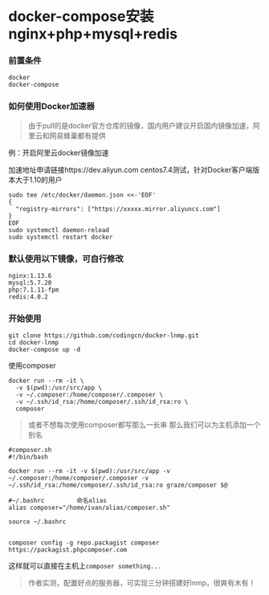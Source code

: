 # docker-compose安装nginx+php+mysql+redis
### 前置条件
```
docker
docker-compose
```
### 如何使用Docker加速器
>由于pull的是docker官方仓库的镜像，国内用户建议开启国内镜像加速，阿里云和网易蜂巢都有提供

例：开启阿里云docker镜像加速

加速地址申请链接https://dev.aliyun.com
centos7.4测试，针对Docker客户端版本大于1.10的用户
```
sudo tee /etc/docker/daemon.json <<-'EOF'
{
  "registry-mirrors": ["https://xxxxx.mirror.aliyuncs.com"]
}
EOF
sudo systemctl daemon-reload
sudo systemctl restart docker
```
### 默认使用以下镜像，可自行修改
```
nginx:1.13.6
mysql:5.7.20
php:7.1.11-fpm
redis:4.0.2
```


### 开始使用
```
git clone https://github.com/codingcn/docker-lnmp.git
cd docker-lnmp
docker-compose up -d
```

使用composer
```
docker run --rm -it \
  -v $(pwd):/usr/src/app \
  -v ~/.composer:/home/composer/.composer \
  -v ~/.ssh/id_rsa:/home/composer/.ssh/id_rsa:ro \
  composer
```
>或者不想每次使用composer都写那么一长串
那么我们可以为主机添加一个别名

```
#composer.sh
#!/bin/bash

docker run --rm -it -v $(pwd):/usr/src/app -v ~/.composer:/home/composer/.composer -v ~/.ssh/id_rsa:/home/composer/.ssh/id_rsa:ro graze/composer $@

#~/.bashrc         命名alias
alias composer="/home/ivan/alias/composer.sh"

source ~/.bashrc


composer config -g repo.packagist composer https://packagist.phpcomposer.com
```
这样就可以直接在主机上`composer something...`

>作者实测，配置好点的服务器，可实现三分钟搭建好lnmp，很爽有木有！